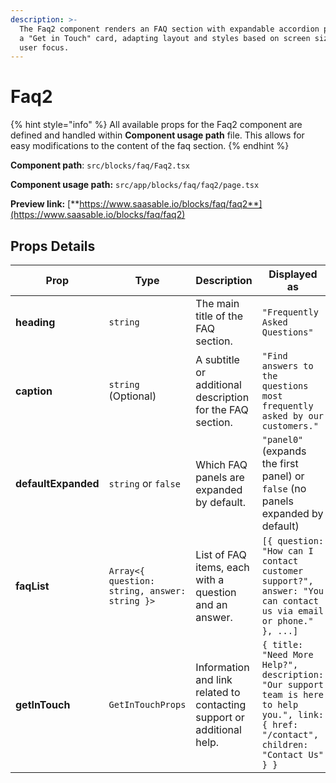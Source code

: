 ```yaml
---
description: >-
  The Faq2 component renders an FAQ section with expandable accordion panels and
  a "Get in Touch" card, adapting layout and styles based on screen size and
  user focus.
---
```


# Faq2

{% hint style="info" %}
All available props for the Faq2 component are defined and handled within **Component usage path** file. This allows for easy modifications to the content of the faq section.
{% endhint %}

**Component path**: `src/blocks/faq/Faq2.tsx`

**Component usage path:**  `src/app/blocks/faq/faq2/page.tsx`

**Preview link:** [**https://www.saasable.io/blocks/faq/faq2**](https://www.saasable.io/blocks/faq/faq2)

## Props Details

| Prop                | Type                                          | Description                                                            | Displayed as                                                                                                                             |
| ------------------- | --------------------------------------------- | ---------------------------------------------------------------------- | ---------------------------------------------------------------------------------------------------------------------------------------- |
| **heading**         | `string`                                      | The main title of the FAQ section.                                     | `"Frequently Asked Questions"`                                                                                                           |
| **caption**         | `string` (Optional)                           | A subtitle or additional description for the FAQ section.              | `"Find answers to the questions most frequently asked by our customers."`                                                                |
| **defaultExpanded** | `string` or `false`                           | Which FAQ panels are expanded by default.                              | `"panel0"` (expands the first panel) or `false` (no panels expanded by default)                                                          |
| **faqList**         | `Array<{ question: string, answer: string }>` | List of FAQ items, each with a question and an answer.                 | `[{ question: "How can I contact customer support?", answer: "You can contact us via email or phone." }, ...]`                           |
| **getInTouch**      | `GetInTouchProps`                             | Information and link related to contacting support or additional help. | `{ title: "Need More Help?", description: "Our support team is here to help you.", link: { href: "/contact", children: "Contact Us" } }` |
